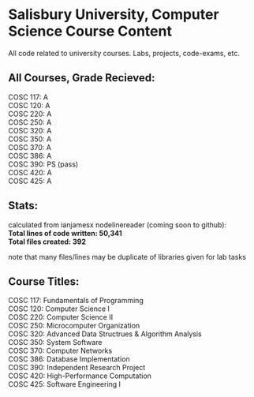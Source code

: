# Salisbury University, Computer Science Course Content
All code related to university courses. Labs, projects, code-exams, etc.

## All Courses, Grade Recieved:

COSC 117: A  
COSC 120: A  
COSC 220: A  
COSC 250: A  
COSC 320: A  
COSC 350: A  
COSC 370: A  
COSC 386: A  
COSC 390: PS (pass)  
COSC 420: A  
COSC 425: A  

## Stats:

calculated from  ianjamesx nodelinereader (coming soon to github):  
**Total lines of code written: 50,341  
Total files created: 392**  

note that many files/lines may be duplicate of libraries given for lab tasks


## Course Titles:

COSC 117: Fundamentals of Programming  
COSC 120: Computer Science I  
COSC 220: Computer Science II  
COSC 250: Microcomputer Organization  
COSC 320: Advanced Data Structrues & Algorithm Analysis  
COSC 350: System Software  
COSC 370: Computer Networks  
COSC 386: Database Implementation  
COSC 390: Independent Research Project  
COSC 420: High-Performance Computation  
COSC 425: Software Engineering I  

